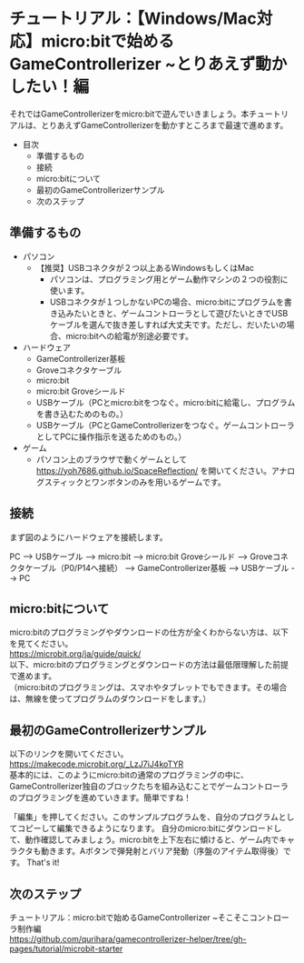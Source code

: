 # チュートリアル：【Windows/Mac対応】micro:bitで始めるGameControllerizer ~とりあえず動かしたい！編

それではGameControllerizerをmicro:bitで遊んでいきましょう。本チュートリアルは、とりあえずGameControllerizerを動かすところまで最速で進めます。

- 目次
  - 準備するもの
  - 接続
  - micro:bitについて
  - 最初のGameControllerizerサンプル
  - 次のステップ

## 準備するもの
- パソコン  
  - 【推奨】USBコネクタが２つ以上あるWindowsもしくはMac
    - パソコンは、プログラミング用とゲーム動作マシンの２つの役割に使います。
    - USBコネクタが１つしかないPCの場合、micro:bitにプログラムを書き込みたいときと、ゲームコントローラとして遊びたいときでUSBケーブルを選んで抜き差しすれば大丈夫です。ただし、だいたいの場合、micro:bitへの給電が別途必要です。
- ハードウェア
  - GameControllerizer基板  
  - Groveコネクタケーブル  
  - micro:bit  
  - micro:bit Groveシールド  
  - USBケーブル（PCとmicro:bitをつなぐ。micro:bitに給電し、プログラムを書き込むためのもの。）  
  - USBケーブル（PCとGameControllerizerをつなぐ。ゲームコントローラとしてPCに操作指示を送るためのもの。）  
- ゲーム
    - パソコン上のブラウザで動くゲームとして https://yoh7686.github.io/SpaceReflection/ を開いてください。アナログスティックとワンボタンのみを用いるゲームです。

## 接続
まず図のようにハードウェアを接続します。  

PC --> USBケーブル --> micro:bit --> micro:bit Groveシールド --> Groveコネクタケーブル（P0/P14へ接続） --> GameControllerizer基板 --> USBケーブル --> PC

## micro:bitについて
micro:bitのプログラミングやダウンロードの仕方が全くわからない方は、以下を見てください。  
https://microbit.org/ja/guide/quick/  
以下、micro:bitのプログラミングとダウンロードの方法は最低限理解した前提で進めます。  
（micro:bitのプログラミングは、スマホやタブレットでもできます。その場合は、無線を使ってプログラムのダウンロードをします。）  

## 最初のGameControllerizerサンプル
以下のリンクを開いてください。    
https://makecode.microbit.org/_LzJ7iJ4koTYR  
基本的には、このようにmicro:bitの通常のプログラミングの中に、GameControllerizer独自のブロックたちを組み込むことでゲームコントローラのプログラミングを進めていきます。簡単ですね！  

「編集」を押してください。このサンプルプログラムを、自分のプログラムとしてコピーして編集できるようになります。
自分のmicro:bitにダウンロードして、動作確認してみましょう。micro:bitを上下左右に傾けると、ゲーム内でキャラクタも動きます。Aボタンで弾発射とバリア発動（序盤のアイテム取得後）です。
That's it!

## 次のステップ

チュートリアル：micro:bitで始めるGameControllerizer ~そこそこコントローラ制作編  
https://github.com/qurihara/gamecontrollerizer-helper/tree/gh-pages/tutorial/microbit-starter

